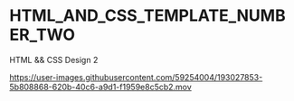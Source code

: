 # HTML_AND_CSS_TEMPLATE_NUMBER_TWO
HTML &amp;&amp; CSS Design 2


 


https://user-images.githubusercontent.com/59254004/193027853-5b808868-620b-40c6-a9d1-f1959e8c5cb2.mov





